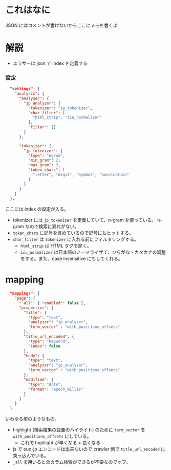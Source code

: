 # これはなに

JSON にはコメントが書けないからここにメモを書くよ


# 解説

- エラサーは json で index を定義する


### 設定

``` json
  "settings": {
    "analysis": {
      "analyzer": {
        "jp_analyzer": {
          "tokenizer": "jp_tokenizer",
          "char_filter": [
            "html_strip", "icu_normalizer"
          ],
          "filter": []
        }
      },

      "tokenizer": {
        "jp_tokenizer": {
          "type": "ngram",
          "min_gram": 2,
          "max_gram": 3,
          "token_chars": [
            "letter", "digit", "symbol", "punctuation"
          ]
        }
      }
    }
  },
```

ここには index の設定が入る。 

- tokenizer には `jp_tokenizer` を定義していて、n-gram を使っている。 n-gram なので検索に漏れがない。
- `token_chars` に記号を含めているので記号にもヒットする。
- `char_filter` は `tokenizer` に入れる前にフィルタリングする。
  - `html_strip` は HTML タグを除く。
  - `icu_normalizer` は日本語のノーマライザで、ひらがな・カタカナの調整をする。また、case insensitive にもしてくれる。

# mapping

```json
  "mappings": {
    "page": {
      "_all": { "enabled": false },
      "properties": {
        "title": {
          "type": "text",
          "analyzer": "jp_analyzer",
          "term_vector" : "with_positions_offsets"
        },
        "title_url_encoded": {
          "type": "keyword",
          "index": false
        },
        "body": {
          "type": "text",
          "analyzer": "jp_analyzer",
          "term_vector" : "with_positions_offsets"
        },
        "modified": {
          "type": "date",
          "format": "epoch_millis"
        }
      }
    }
  }
```

いわゆる型のようなもの。

- highlight (検索結果の語彙のハイライト) のために `term_vector` を `with_positions_offsets` にしている。
    - これで highlight が早くなる + 良くなる
- js で euc-jp エンコードは出来ないので crawler 側で `title_url_encoded` に突っ込んでいる。
- `_all` を用いると全カラム検索ができるが不要なのでオフ。
